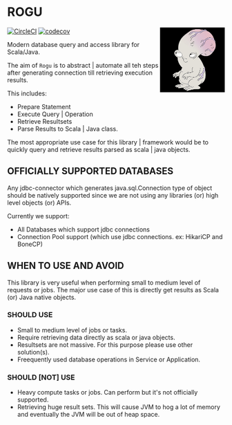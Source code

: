 # ROGU

<img align="right" src="logos/rogu.jpg" height="150px" width="150px"/>

[![CircleCI](https://circleci.com/gh/bharanikrishna7/rogu/tree/main.svg?style=shield)](https://circleci.com/gh/bharanikrishna7/rogu/tree/main)
[![codecov](https://codecov.io/gh/bharanikrishna7/rogu/branch/main/graph/badge.svg)](https://codecov.io/gh/bharanikrishna7/rogu)

Modern database query and access library for Scala/Java.

The aim of `Rogu` is to abstract | automate all teh steps after generating connection till retrieving execution results. 

This includes:
* Prepare Statement
* Execute Query | Operation
* Retrieve Resultsets
* Parse Results to Scala | Java class.

The most appropriate use case for this library | framework would be to quickly query and retrieve results parsed as scala | java objects. 

## OFFICIALLY SUPPORTED DATABASES
Any jdbc-connector which generates java.sql.Connection type of object should be natively supported since we are not using any libraries (or) high level objects (or) APIs.

Currently we support:
* All Databases which support jdbc connections
* Connection Pool support (which use jdbc connections. ex: HikariCP and BoneCP)

## WHEN TO USE AND AVOID
This library is very useful when performing small to medium level of requests or jobs. The major use case of this is directly get results as Scala (or) Java native objects.
### SHOULD USE
* Small to medium level of jobs or tasks.
* Require retrieving data directly as scala or java objects.
* Resultsets are not massive. For this purpose please use other solution(s).
* Freequently used database operations in Service or Application. 

### SHOULD [NOT] USE
* Heavy compute tasks or jobs. Can perform but it's not officially supported.
* Retrieving huge result sets. This will cause JVM to hog a lot of memory and eventually the JVM will be out of heap space.
